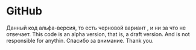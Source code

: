# GitHub
Данный код альфа-версия, то есть черновой вариант , и ни за что не отвечает. This code is an alpha version, that is, a draft version. And is not responsible for anythin. Спасибо за внимание.
Thank you.
